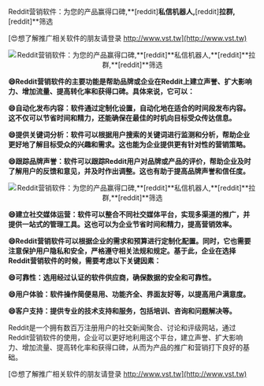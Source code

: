 Reddit营销软件：为您的产品赢得口碑,**[reddit]**私信机器人,**[reddit]**拉群,**[reddit]**筛选

[😍想了解推广相关软件的朋友请登录 http://www.vst.tw](http://www.vst.tw)

 <center><img src="https://vst.tw/MP4/tuiguang/png/0.png" alt="Reddit营销软件：为您的产品赢得口碑,**[reddit]**私信机器人,**[reddit]**拉群,**[reddit]**筛选"></center>

**😄Reddit营销软件的主要功能是帮助品牌或企业在Reddit上建立声誉、扩大影响力、增加流量、提高转化率和获得口碑。具体来说，它可以：**

**😄自动化发布内容：软件通过定制化设置，自动化地在适合的时间段发布内容。这不仅可以节省时间和精力，还能确保在最佳的时机向目标受众传达信息。**

**😄提供关键词分析：软件可以根据用户搜索的关键词进行监测和分析，帮助企业更好地了解目标受众的兴趣和需求。这也能为企业提供更有针对性的营销策略。**

**😄跟踪品牌声誉：软件可以跟踪Reddit用户对品牌或产品的评价，帮助企业及时了解用户的反馈和意见，并及时作出调整。这也有助于提高品牌声誉和信任度。**

 <center><img src="https://vst.tw/MP4/tuiguang/png/3.png" alt="Reddit营销软件：为您的产品赢得口碑,**[reddit]**私信机器人,**[reddit]**拉群,**[reddit]**筛选"></center>

**😄建立社交媒体运营：软件可以整合不同社交媒体平台，实现多渠道的推广，并提供一站式的管理工具。这也可以为企业节省时间和精力，提高营销效率。**

**😄Reddit营销软件可以根据企业的需求和预算进行定制化配置。同时，它也需要注意保护用户隐私和安全，严格遵守相关法规和规定。基于此，企业在选择Reddit营销软件的时候，需要考虑以下关键因素：**

**😄可靠性：选用经过认证的软件供应商，确保数据的安全和可靠性。**

**😄用户体验：软件操作简便易用、功能齐全、界面友好等，以提高用户满意度。**

**😄客户支持：提供专业的技术支持和服务，包括培训、咨询和问题解决等。**

Reddit是一个拥有数百万注册用户的社交新闻聚合、讨论和评级网站，通过Reddit营销软件的使用，企业可以更好地利用这个平台，建立声誉、扩大影响力、增加流量、提高转化率和获得口碑，从而为产品的推广和营销打下良好的基础。

[😍想了解推广相关软件的朋友请登录 http://www.vst.tw](http://www.vst.tw)




